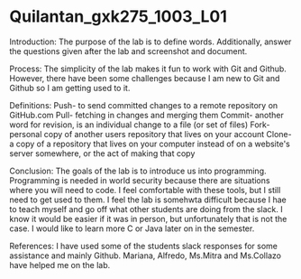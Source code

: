 # Quilantan_gxk275_1003_L01
Introduction:
The purpose of the lab is to define words.  Additionally, answer the questions given after the lab and screenshot and document.

Process:
The simplicity of the lab makes it fun to work with Git and Github. However, there have been some challenges because I am new to Git and Github so I am getting used to it.

Definitions:
Push- to send committed changes to a remote repository on GitHub.com
Pull- fetching in changes and merging them
Commit- another word for revision, is an individual change to a file (or set of files)
Fork- personal copy of another users repository that lives on your account
Clone- a copy of a repository that lives on your computer instead of on a website's server somewhere, or the act of making that copy

Conclusion:
The goals of the lab is to introduce us into programming. Programming is needed in world security because there are situations where you will need to code. I feel comfortable with these tools, but I still need to get used to them.  I feel the lab is somehwta difficult because I hae to teach myself and go off what other students are doing from the slack. I know it would be easier if it was in person, but unfortunately that is not the case. I would like to learn more C or Java later on in the semester.

References:
I have used some of the students slack responses for some assistance and mainly Github.  Mariana, Alfredo, Ms.Mitra and Ms.Collazo have helped me on the lab.

